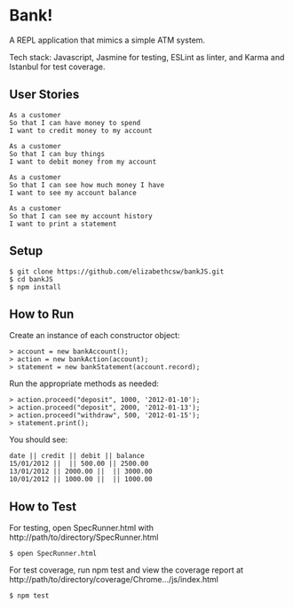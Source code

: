 Bank!
============

A REPL application that mimics a simple ATM system.  

Tech stack:  Javascript, Jasmine for testing, ESLint as linter, and Karma and Istanbul for test coverage.

User Stories
---------
```
As a customer
So that I can have money to spend
I want to credit money to my account
```
```
As a customer
So that I can buy things
I want to debit money from my account
```
```
As a customer
So that I can see how much money I have
I want to see my account balance
```
```
As a customer
So that I can see my account history
I want to print a statement
```


Setup
-------
```
$ git clone https://github.com/elizabethcsw/bankJS.git
$ cd bankJS
$ npm install
```

How to Run
-------
Create an instance of each constructor object:
```
> account = new bankAccount();
> action = new bankAction(account);
> statement = new bankStatement(account.record);
```
Run the appropriate methods as needed:
```
> action.proceed("deposit", 1000, '2012-01-10');
> action.proceed("deposit", 2000, '2012-01-13');
> action.proceed("withdraw", 500, '2012-01-15');
> statement.print();
```

You should see:
```
date || credit || debit || balance
15/01/2012 ||  || 500.00 || 2500.00
13/01/2012 || 2000.00 ||  || 3000.00
10/01/2012 || 1000.00 ||  || 1000.00
```

How to Test
---------
For testing, open SpecRunner.html with http://path/to/directory/SpecRunner.html
```
$ open SpecRunner.html
```
For test coverage, run npm test  and view the coverage report at http://path/to/directory/coverage/Chrome.../js/index.html
```
$ npm test
```

